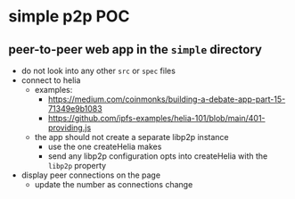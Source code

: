 # simple p2p POC

## peer-to-peer web app in the `simple` directory
- do not look into any other `src` or `spec` files
- connect to helia
  - examples:
    - https://medium.com/coinmonks/building-a-debate-app-part-15-71349e9b1083
    - https://github.com/ipfs-examples/helia-101/blob/main/401-providing.js
  - the app should not create a separate libp2p instance
    - use the one createHelia makes
    - send any libp2p configuration opts into createHelia with the `libp2p` property
- display peer connections on the page
  - update the number as connections change
